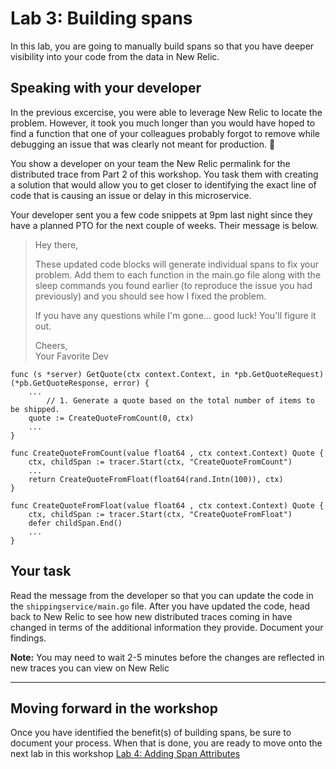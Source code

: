 # Lab 3: Building spans

In this lab, you are going to manually build spans so that you have deeper visibility into your code from the data in New Relic.

## Speaking with your developer
In the previous excercise, you were able to leverage New Relic to locate the problem. However, it took you much longer than you would have hoped to find a function that one of your colleagues probably forgot to remove while debugging an issue that was clearly not meant for production. :facepalm: 

You show a developer on your team the New Relic permalink for the distributed trace from Part 2 of this workshop. You task them with creating a solution that would allow you to get closer to identifying the exact line of code that is causing an issue or delay in this microservice. 

Your developer sent you a few code snippets at 9pm last night since they have a planned PTO for the next couple of weeks. Their message is below.


> Hey there,  
> 
> These updated code blocks will generate individual spans to fix your problem. Add them to each function in the main.go file along with the sleep commands you found earlier (to reproduce the issue you had previously) and you should see how I fixed the problem.
> 
> If you have any questions while I'm gone... good luck! You'll figure it out.
> 
> Cheers,  
> Your Favorite Dev


```
func (s *server) GetQuote(ctx context.Context, in *pb.GetQuoteRequest) (*pb.GetQuoteResponse, error) {
	...	
		// 1. Generate a quote based on the total number of items to be shipped.
	quote := CreateQuoteFromCount(0, ctx)
	...
}
```


```
func CreateQuoteFromCount(value float64 , ctx context.Context) Quote {
	ctx, childSpan := tracer.Start(ctx, "CreateQuoteFromCount")
	...
	return CreateQuoteFromFloat(float64(rand.Intn(100)), ctx)
}
```

```
func CreateQuoteFromFloat(value float64 , ctx context.Context) Quote {
	ctx, childSpan := tracer.Start(ctx, "CreateQuoteFromFloat")
	defer childSpan.End()
	...
}
```

## Your task
Read the message from the developer so that you can update the code in the `shippingservice/main.go` file. After you have updated the code, head back to New Relic to see how new distributed traces coming in have changed in terms of the additional information they provide. Document your findings.

**Note:**  You may need to wait 2-5 minutes before the changes are reflected in new traces you can view on New Relic
***

## Moving forward in the workshop
Once you have identified the benefit(s) of building spans, be sure to document your process. When that is done, you are ready to move onto the next lab in this workshop [Lab 4: Adding Span Attributes](lab_4-Span-Attributes.md) 
